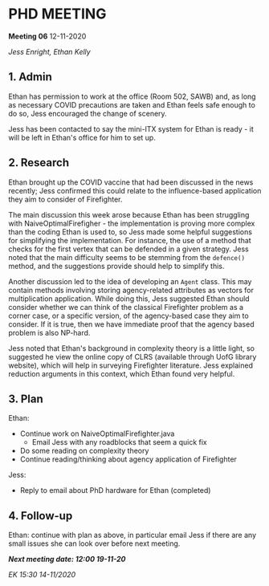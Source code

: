 # PHD MEETING

__Meeting 06__
12-11-2020

_Jess Enright,_
_Ethan Kelly_


## 1. Admin

Ethan has permission to work at the office (Room 502, SAWB) and, as long as necessary COVID precautions are taken and Ethan feels safe enough to do so, Jess encouraged the change of scenery.

Jess has been contacted to say the mini-ITX system for Ethan is ready - it will be left in Ethan's office for him to set up.

## 2. Research

Ethan brought up the COVID vaccine that had been discussed in the news recently; Jess confirmed this could relate to the influence-based application they aim to consider of Firefighter.

The main discussion this week arose because Ethan has been struggling with NaiveOptimalFirefigher - the implementation is proving more complex than the coding Ethan is used to, so Jess made some helpful suggestions for simplifying the implementation. For instance, the use of a method that checks for the first vertex that can be defended in a given strategy. Jess noted that the main difficulty seems to be stemming from the `defence()` method, and the suggestions provide should help to simplify this.

Another discussion led to the idea of developing an `Agent` class. This may contain methods involving storing agency-related attributes as vectors for multiplication application. While doing this, Jess suggested Ethan should consider whether we can think of the classical Firefighter problem as a corner case, or a specific version, of the agency-based case they aim to consider. If it is true, then we have immediate proof that the agency based problem is also NP-hard.

Jess noted that Ethan's background in complexity theory is a little light, so suggested he view the online copy of CLRS (available through UofG library website), which will help in surveying Firefighter literature. Jess explained reduction arguments in this context, which Ethan found very helpful.

## 3. Plan
Ethan:
* Continue work on NaiveOptimalFirefighter.java
  * Email Jess with any roadblocks that seem a quick fix
* Do some reading on complexity theory
* Continue reading/thinking about agency application of Firefighter

Jess:
* Reply to email about PhD hardware for Ethan (completed)


## 4. Follow-up

Ethan: continue with plan as above, in particular email Jess if there are any small issues she can look over before next meeting.


**_Next meeting date: 12:00 19-11-20_**



_EK 15:30 14-11/2020_

